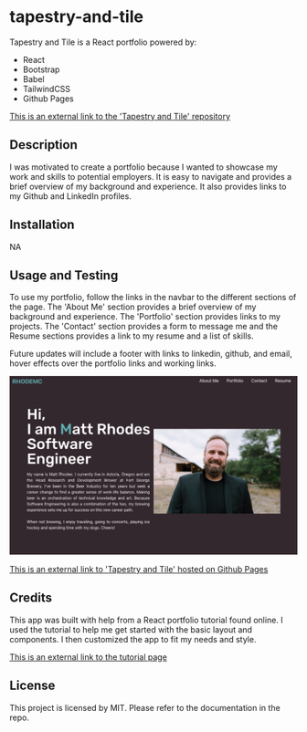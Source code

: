 # tapestry-and-tile

Tapestry and Tile is a React portfolio powered by:

- React
- Bootstrap
- Babel
- TailwindCSS
- Github Pages

[This is an external link to the 'Tapestry and Tile' repository](https://github.com/rhodemc/tapestry-and-tile)

## Description

I was motivated to create a portfolio because I wanted to showcase my work and skills to potential employers. It is easy to navigate and provides a brief overview of my background and experience. It also provides links to my Github and LinkedIn profiles.

## Installation

NA

## Usage and Testing

To use my portfolio, follow the links in the navbar to the different sections of the page. The 'About Me' section provides a brief overview of my background and experience. The 'Portfolio' section provides links to my projects. The 'Contact' section provides a form to message me and the Resume sections provides a link to my resume and a list of skills. 

Future updates will include a footer with links to linkedin, github, and email, hover effects over the portfolio links and working links.

![Tapestry and Tile - A React Portfolio](./src/assets/images/tapestry-and-tile.png)

[This is an external link to 'Tapestry and Tile' hosted on Github Pages](https://rhodemc.github.io/tapestry-and-tile/)

## Credits

This app was built with help from a React portfolio tutorial found online. I used the tutorial to help me get started with the basic layout and components. I then customized the app to fit my needs and style.

[This is an external link to the tutorial page](https://dev.to/coderamrin/how-to-build-a-portfolio-website-with-react-tailwind-css-fni)

## License

This project is licensed by MIT. Please refer to the documentation in the repo.
